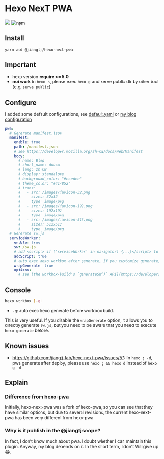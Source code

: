 # Hexo NexT PWA

[![](https://img.shields.io/npm/v/@jiangtj/hexo-next-pwa.svg?style=popout-square)](https://www.npmjs.com/package/@jiangtj/hexo-next-pwa)
![npm](https://img.shields.io/npm/l/@jiangtj/hexo-next-pwa.svg?style=popout-square)

## Install

```bash
yarn add @jiangtj/hexo-next-pwa
```

## Important

- hexo version **require >= 5.0**
- **not work** in `hexo s`, please exec `hexo g` and serve public dir by other tool (e.g. `serve public`)

## Configure

I added some default configurations, see [default.yaml](default.yaml) or [my blog configuration](https://github.com/jiangtj/blog/blob/86640479ab1ea7386c1f53d0eb80362466e9f84f/_config.yml#L103-L125)

```yml
pwa:
  # Generate manifest.json
  manifest:
    enable: true
    path: /manifest.json
    # See https://developer.mozilla.org/zh-CN/docs/Web/Manifest
    body:
      # name: Blog
      # short_name: dnocm
      # lang: zh-CN
      # display: standalone
      # background_color: "#ecedee"
      # theme_color: "#414852"
      # icons:
      #   - src: /images/favicon-32.png
      #     sizes: 32x32
      #     type: image/png
      #   - src: /images/favicon-192.png
      #     sizes: 192x192
      #     type: image/png
      #   - src: /images/favicon-512.png
      #     sizes: 512x512
      #     type: image/png
  # Generate sw.js
  serviceWorker:
    enable: true
    sw: /sw.js
    # add <script> if ('serviceWorker' in navigator) {...}</script> to your html file
    addScript: true
    # auto exec hexo workbox after generate, If you customize generate, please set it to false
    wrapGenerate: true
    options:
      # see [the workbox-build's `generateSW()` API](https://developers.google.cn/web/tools/workbox/reference-docs/latest/module-workbox-build#.generateSW)
```

## Console

```bash
hexo workbox [-g]
```
- `-g`: auto exec hexo generate before workbox build.

This is very useful. If you disable the `wrapGenerate` option, it allows you to directly generate `sw.js`, but you need to be aware that you need to execute `hexo generate` before.

## Known issues

- https://github.com/jiangtj-lab/hexo-next-pwa/issues/57: In `hexo g -d`, pwa generate after deploy, please use `hexo g && hexo d` instead of `hexo g -d`

## Explain

### Difference from hexo-pwa

Initially, hexo-next-pwa was a fork of hexo-pwa, so you can see that they have similar options, but due to several revisions, the current hexo-next-pwa has been very different from hexo-pwa

### Why is it publish in the @jiangtj scope?

In fact, I don’t know much about pwa. I doubt whether I can maintain this plugin. Anyway, my blog depends on it. In the short term, I don’t Will give up :joy:.

